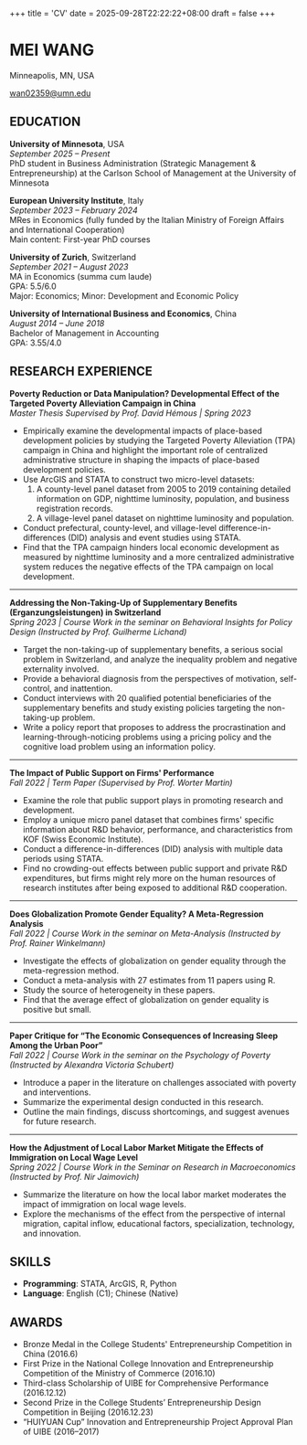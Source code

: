 +++
title = 'CV'
date = 2025-09-28T22:22:22+08:00
draft = false
+++

# MEI WANG
Minneapolis, MN, USA

wan02359@umn.edu

## EDUCATION

**University of Minnesota**, USA  
*September 2025 – Present*  
PhD student in Business Administration (Strategic Management & Entrepreneurship) at the Carlson School of Management at the University of Minnesota

**European University Institute**, Italy  
*September 2023 – February 2024*  
MRes in Economics (fully funded by the Italian Ministry of Foreign Affairs and International Cooperation)  
Main content: First-year PhD courses

**University of Zurich**, Switzerland  
*September 2021 – August 2023*  
MA in Economics (summa cum laude)  
GPA: 5.5/6.0  
Major: Economics; Minor: Development and Economic Policy

**University of International Business and Economics**, China  
*August 2014 – June 2018*  
Bachelor of Management in Accounting  
GPA: 3.55/4.0

## RESEARCH EXPERIENCE

**Poverty Reduction or Data Manipulation? Developmental Effect of the Targeted Poverty Alleviation Campaign in China**  
*Master Thesis Supervised by Prof. David Hémous | Spring 2023*  
- Empirically examine the developmental impacts of place-based development policies by studying the Targeted Poverty Alleviation (TPA) campaign in China and highlight the important role of centralized administrative structure in shaping the impacts of place-based development policies.
- Use ArcGIS and STATA to construct two micro-level datasets:  
  1) A county-level panel dataset from 2005 to 2019 containing detailed information on GDP, nighttime luminosity, population, and business registration records.  
  2) A village-level panel dataset on nighttime luminosity and population.
- Conduct prefectural, county-level, and village-level difference-in-differences (DID) analysis and event studies using STATA.
- Find that the TPA campaign hinders local economic development as measured by nighttime luminosity and a more centralized administrative system reduces the negative effects of the TPA campaign on local development.

---

**Addressing the Non-Taking-Up of Supplementary Benefits (Erganzungsleistungen) in Switzerland**  
*Spring 2023 | Course Work in the seminar on Behavioral Insights for Policy Design (Instructed by Prof. Guilherme Lichand)*  
- Target the non-taking-up of supplementary benefits, a serious social problem in Switzerland, and analyze the inequality problem and negative externality involved.
- Provide a behavioral diagnosis from the perspectives of motivation, self-control, and inattention.
- Conduct interviews with 20 qualified potential beneficiaries of the supplementary benefits and study existing policies targeting the non-taking-up problem.
- Write a policy report that proposes to address the procrastination and learning-through-noticing problems using a pricing policy and the cognitive load problem using an information policy.

---

**The Impact of Public Support on Firms' Performance**  
*Fall 2022 | Term Paper (Supervised by Prof. Worter Martin)*  
- Examine the role that public support plays in promoting research and development.
- Employ a unique micro panel dataset that combines firms' specific information about R&D behavior, performance, and characteristics from KOF (Swiss Economic Institute).
- Conduct a difference-in-differences (DID) analysis with multiple data periods using STATA.
- Find no crowding-out effects between public support and private R&D expenditures, but firms might rely more on the human resources of research institutes after being exposed to additional R&D cooperation.

---

**Does Globalization Promote Gender Equality? A Meta-Regression Analysis**  
*Fall 2022 | Course Work in the seminar on Meta-Analysis (Instructed by Prof. Rainer Winkelmann)*  
- Investigate the effects of globalization on gender equality through the meta-regression method.
- Conduct a meta-analysis with 27 estimates from 11 papers using R.
- Study the source of heterogeneity in these papers.
- Find that the average effect of globalization on gender equality is positive but small.

---

**Paper Critique for “The Economic Consequences of Increasing Sleep Among the Urban Poor”**  
*Fall 2022 | Course Work in the seminar on the Psychology of Poverty (Instructed by Alexandra Victoria Schubert)*  
- Introduce a paper in the literature on challenges associated with poverty and interventions.
- Summarize the experimental design conducted in this research.
- Outline the main findings, discuss shortcomings, and suggest avenues for future research.

---

**How the Adjustment of Local Labor Market Mitigate the Effects of Immigration on Local Wage Level**  
*Spring 2022 | Course Work in the Seminar on Research in Macroeconomics (Instructed by Prof. Nir Jaimovich)*  
- Summarize the literature on how the local labor market moderates the impact of immigration on local wage levels.
- Explore the mechanisms of the effect from the perspective of internal migration, capital inflow, educational factors, specialization, technology, and innovation.


## SKILLS
- **Programming**: STATA, ArcGIS, R, Python  
- **Language**: English (C1); Chinese (Native)

## AWARDS
- Bronze Medal in the College Students' Entrepreneurship Competition in China (2016.6)
- First Prize in the National College Innovation and Entrepreneurship Competition of the Ministry of Commerce (2016.10)
- Third-class Scholarship of UIBE for Comprehensive Performance (2016.12.12)
- Second Prize in the College Students’ Entrepreneurship Design Competition in Beijing (2016.12.23)
- “HUIYUAN Cup” Innovation and Entrepreneurship Project Approval Plan of UIBE (2016–2017)
